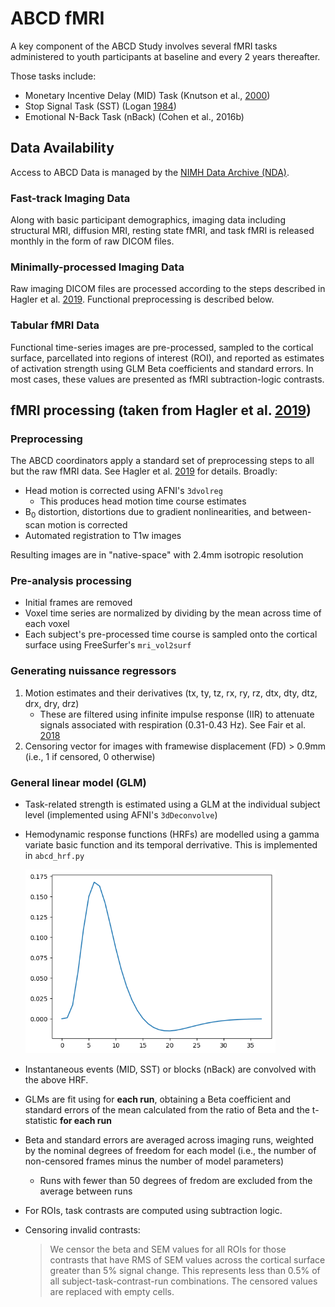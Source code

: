 # ABCD fMRI

A key component of the ABCD Study involves several fMRI tasks administered to youth participants at baseline and every 2 years thereafter. 

Those tasks include:

* Monetary Incentive Delay (MID) Task (Knutson et al., [2000](https://doi.org/10.1006/nimg.2000.0593))
* Stop Signal Task (SST) (Logan [1984](https://psycnet.apa.org/record/1994-97487-005))
* Emotional N-Back Task (nBack) (Cohen et al., 2016b)


## Data Availability

Access to ABCD Data is managed by the [NIMH Data Archive (NDA)](https://nda.nih.gov/abcd/). 

### Fast-track Imaging Data
Along with basic participant demographics, imaging data including structural MRI, diffusion MRI, resting state fMRI, and task fMRI is released monthly in the form of raw DICOM files. 

### Minimally-processed Imaging Data
Raw imaging DICOM files are processed according to the steps described in Hagler et al. [2019](https://doi.org/10.1016/j.neuroimage.2019.116091). Functional preprocessing is described below.

### Tabular fMRI Data
Functional time-series images are pre-processed, sampled to the cortical surface, parcellated into regions of interest (ROI), and reported as estimates of activation strength using GLM Beta coefficients and standard errors. In most cases, these values are presented as fMRI subtraction-logic contrasts.



## fMRI processing (taken from Hagler et al. [2019](https://doi.org/10.1016/j.neuroimage.2019.116091))

### Preprocessing

The ABCD coordinators apply a standard set of preprocessing steps to all but the raw fMRI data. See Hagler et al. [2019](https://doi.org/10.1016/j.neuroimage.2019.116091) for details. Broadly:

* Head motion is corrected using AFNI's `3dvolreg`
    * This produces head motion time course estimates
* B<sub>0</sub> distortion, distortions due to gradient nonlinearities, and between-scan motion is corrected
* Automated registration to T1w images


Resulting images are in "native-space" with 2.4mm isotropic resolution

### Pre-analysis processing

* Initial frames are removed
* Voxel time series are normalized by dividing by the mean across time of each voxel
* Each subject's pre-processed time course is sampled onto the cortical surface using FreeSurfer's `mri_vol2surf`

### Generating nuissance regressors
1. Motion estimates and their derivatives (tx, ty, tz, rx, ry, rz, dtx, dty, dtz, drx, dry, drz)
    * These are filtered using infinite impulse response (IIR) to attenuate signals associated with respiration (0.31-0.43 Hz). See Fair et al. [2018](https://doi.org/10.1016/j.neuroimage.2019.116400)
2. Censoring vector for images with framewise displacement (FD) > 0.9mm (i.e., 1 if censored, 0 otherwise)

### General linear model (GLM)
* Task-related strength is estimated using a GLM at the individual subject level (implemented using AFNI's `3dDeconvolve`)
* Hemodynamic response functions (HRFs) are modelled using a gamma variate basic function and its temporal derrivative. This is implemented in `abcd_hrf.py`

    <img src="./img/abcd_hrf.png" alt="ABCD HRF" width="400"/>

* Instantaneous events (MID, SST) or blocks (nBack) are convolved with the above HRF.

* GLMs are fit using for __each run__, obtaining a Beta coefficient and standard errors of the mean calculated from the ratio of Beta and the t-statistic __for each run__

* Beta and standard errors are averaged across imaging runs, weighted by the nominal degrees of freedom for each model (i.e., the number of non-censored frames minus the number of model parameters)
    * Runs with fewer than 50 degrees of fredom are excluded from the average between runs

* For ROIs, task contrasts are computed using subtraction logic.

* Censoring invalid contrasts:

    > We censor the beta and SEM values for all ROIs for those contrasts that have RMS of SEM values across the cortical surface greater than 5% signal change. This represents less than 0.5% of all subject-task-contrast-run combinations. The censored values are replaced with empty cells.


